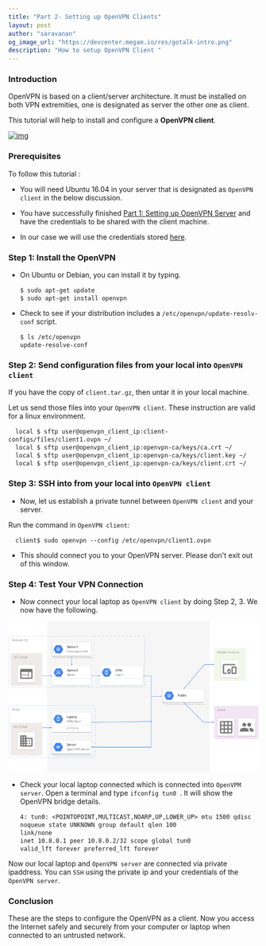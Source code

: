 ```yaml
---
title: "Part 2- Setting up OpenVPN Clients"
layout: post
author: "saravanan"
og_image_url: "https://devcenter.megam.io/res/gotalk-intro.png"
description: "How to setup OpenVPN Client "
---
```


### Introduction

OpenVPN is based on a client/server architecture. It must be installed on both VPN extremities, one is designated as server the other one as client.

 This tutorial will help to install and configure a **OpenVPN client**.

[![img](https://s3-ap-southeast-1.amazonaws.com/megampub/images/vertice/DEPLOY-TO-MEGAM-VERTICE-BIG.png)](https://docs.megam.io/installation/prequisites/)

### Prerequisites

To follow this tutorial :

* You will need Ubuntu 16.04 in your server that is designated as `OpenVPN client` in the below discussion.

* You have successfully finished [Part 1: Setting up OpenVPN Server](https://devcenter.megam.io/setting-up-openvpn-server) and have the credentials to be shared with the client machine.

* In our case we will use the credentials stored [here](https://drive.google.com/drive/folders/0Bw_s_Yta3cY8OGtObDNJNmpJbHM).

### Step 1: Install the OpenVPN

* On Ubuntu or Debian, you can install it by typing.

      $ sudo apt-get update
      $ sudo apt-get install openvpn

* Check to see if your distribution includes a `/etc/openvpn/update-resolv-conf` script.

      $ ls /etc/openvpn           
      update-resolve-conf

### Step 2: Send configuration files from your local into `OpenVPN client`

If you have the copy of `client.tar.gz`, then untar it in your local machine.

Let us send those files into your `OpenVPN client`. These instruction are valid for a linux environment.

      local $ sftp user@openvpn_client_ip:client-configs/files/client1.ovpn ~/
      local $ sftp user@openvpn_client_ip:openvpn-ca/keys/ca.crt ~/
      local $ sftp user@openvpn_client_ip:openvpn-ca/keys/client.key ~/
      local $ sftp user@openvpn_client_ip:openvpn-ca/keys/client.crt ~/

### Step 3: SSH into  from your local into `OpenVPN client`

* Now, let us establish a private tunnel between `OpenVPN client` and your server.

Run the command in `OpenVPN client`:

      client$ sudo openvpn --config /etc/openvpn/client1.ovpn

* This should connect you to your OpenVPN server. Please don't exit out of this window.

### Step 4: Test Your VPN Connection

* Now connect your local laptop as `OpenVPN client` by doing Step 2, 3. We now have the following.

![](/res/images/openvpn_client.png)

* Check your local laptop connected which is connected into `OpenVPM server`. Open a terminal and type `ifconfig tun0 `. It will show the OpenVPN bridge details.

      4: tun0: <POINTOPOINT,MULTICAST,NOARP,UP,LOWER_UP> mtu 1500 qdisc noqueue state UNKNOWN group default qlen 100
      link/none
      inet 10.8.0.1 peer 10.8.0.2/32 scope global tun0
      valid_lft forever preferred_lft forever

Now our local laptop and `OpenVPN server` are connected via private ipaddress. You can `SSH` using the private ip and your credentials of the `OpenVPN server`.

### Conclusion

These are the steps to configure the OpenVPN as a client. Now you access the Internet safely and securely from your computer or laptop when connected to an untrusted network.
